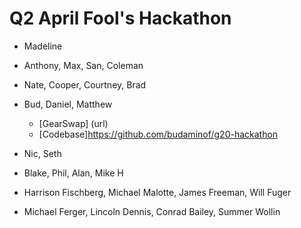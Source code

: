 # Q2 April Fool's Hackathon

* Madeline

* Anthony, Max, San, Coleman

* Nate, Cooper, Courtney, Brad

* Bud, Daniel, Matthew
    * [GearSwap] (url)
    * [Codebase]https://github.com/budaminof/g20-hackathon

* Nic, Seth

* Blake, Phil, Alan, Mike H

* Harrison Fischberg, Michael Malotte, James Freeman, Will Fuger

* Michael Ferger, Lincoln Dennis, Conrad Bailey, Summer Wollin
